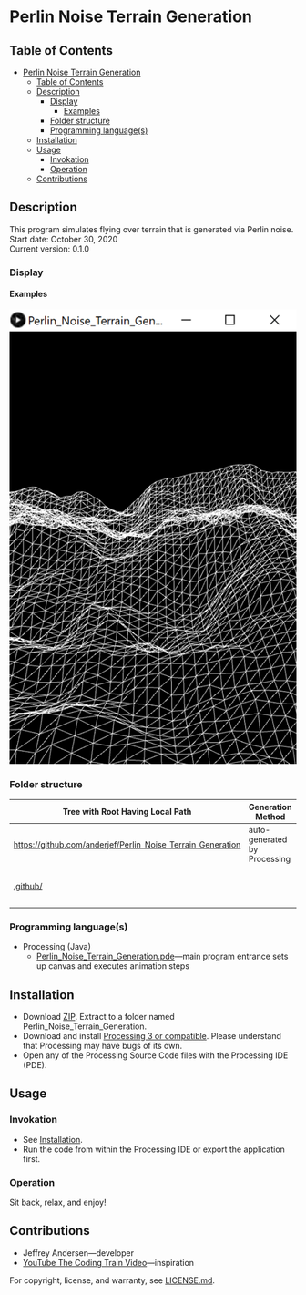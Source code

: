 # Perlin Noise Terrain Generation

## Table of Contents

- [Perlin Noise Terrain Generation](#perlin-noise-terrain-generation)
  - [Table of Contents](#table-of-contents)
  - [Description](#description)
    - [Display](#display)
      - [Examples](#examples)
    - [Folder structure](#folder-structure)
    - [Programming language(s)](#programming-languages)
  - [Installation](#installation)
  - [Usage](#usage)
    - [Invokation](#invokation)
    - [Operation](#operation)
  - [Contributions](#contributions)

## Description

This program simulates flying over terrain that is generated via Perlin noise.  
Start date: October 30, 2020  
Current version: 0.1.0  

### Display

#### Examples

![Example 1 Picture](Picture1.png)

### Folder structure

| Tree with Root Having Local Path | Generation Method | Description |
| -------------------------------- | ----------------- | ----------- |
| <https://github.com/anderjef/Perlin_Noise_Terrain_Generation> | auto-generated by Processing | <!-- --> |
| [.github/](.github/) | <!-- --> | holds GitHub-specific documents |

### Programming language(s)

- Processing (Java)
  - [Perlin_Noise_Terrain_Generation.pde](Perlin_Noise_Terrain_Generation.pde)&mdash;main program entrance sets up canvas and executes animation steps

## Installation

- Download [ZIP](https://github.com/anderjef/Perlin_Noise_Terrain_Generation/archive/Perlin_Noise_Terrain_Generation.zip). Extract to a folder named Perlin_Noise_Terrain_Generation.
- Download and install [Processing 3 or compatible](https://processing.org/). Please understand that Processing may have bugs of its own.
- Open any of the Processing Source Code files with the Processing IDE (PDE).

## Usage

### Invokation

- See [Installation](#installation).
- Run the code from within the Processing IDE or export the application first.

### Operation

Sit back, relax, and enjoy!

## Contributions

- Jeffrey Andersen&mdash;developer
- [YouTube The Coding Train Video](https://www.youtube.com/watch?v=IKB1hWWedMk)&mdash;inspiration

For copyright, license, and warranty, see [LICENSE.md](LICENSE.md).
